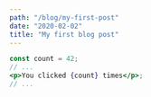 ```yaml
---
path: "/blog/my-first-post"
date: "2020-02-02"
title: "My first blog post"
---
```


```jsx
const count = 42;
// ...
<p>You clicked {count} times</p>;
// ...
```
